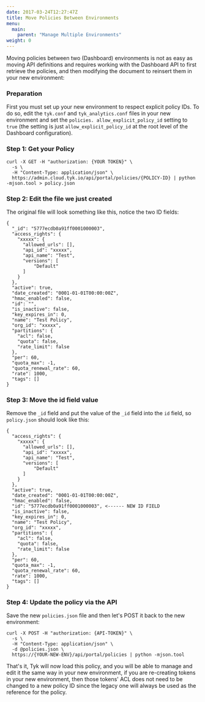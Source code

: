```yaml
---
date: 2017-03-24T12:27:47Z
title: Move Policies Between Environments
menu:
  main:
    parent: "Manage Multiple Environments"
weight: 0 
---
```


Moving policies between two (Dashboard) environments is not as easy as moving API definitions and requires working with the Dashboard API to first retrieve the policies, and then modifying the document to reinsert them in your new environment:

### Preparation

First you must set up your new environment to respect explicit policy IDs. To do so, edit the `tyk.conf` and `tyk_analytics.conf` files in your new environment and set the `policies. allow_explicit_policy_id` setting to `true` (the setting is just `allow_explicit_policy_id` at the root level of the Dashboard configuration).

### Step 1: Get your Policy

```{.copyWrapper}
curl -X GET -H "authorization: {YOUR TOKEN}" \
  -s \
  -H "Content-Type: application/json" \
  https://admin.cloud.tyk.io/api/portal/policies/{POLICY-ID} | python -mjson.tool > policy.json
```

### Step 2: Edit the file we just created

The original file will look something like this, notice the two ID fields:

```{.json}
{
  "_id": "5777ecdb0a91ff0001000003",
  "access_rights": {
    "xxxxx": {
      "allowed_urls": [],
      "api_id": "xxxxx",
      "api_name": "Test",
      "versions": [
          "Default"
      ]
    }
  },
  "active": true,
  "date_created": "0001-01-01T00:00:00Z",
  "hmac_enabled": false,
  "id": "",
  "is_inactive": false,
  "key_expires_in": 0,
  "name": "Test Policy",
  "org_id": "xxxxx",
  "partitions": {
    "acl": false,
    "quota": false,
    "rate_limit": false
  },
  "per": 60,
  "quota_max": -1,
  "quota_renewal_rate": 60,
  "rate": 1000,
  "tags": []
}
```

### Step 3: Move the id field value

Remove the `_id` field and put the value of the `_id` field into the `id` field, so `policy.json` should look like this:

```{.json}
{
  "access_rights": {
    "xxxxx": {
      "allowed_urls": [],
      "api_id": "xxxxx",
      "api_name": "Test",
      "versions": [
          "Default"
      ]
    }
  },
  "active": true,
  "date_created": "0001-01-01T00:00:00Z",
  "hmac_enabled": false,
  "id": "5777ecdb0a91ff0001000003", <------ NEW ID FIELD
  "is_inactive": false,
  "key_expires_in": 0,
  "name": "Test Policy",
  "org_id": "xxxxx",
  "partitions": {
    "acl": false,
    "quota": false,
    "rate_limit": false
  },
  "per": 60,
  "quota_max": -1,
  "quota_renewal_rate": 60,
  "rate": 1000,
  "tags": []
}
```

### Step 4: Update the policy via the API

Save the new `policies.json` file and then let's POST it back to the new environment:

```{.copyWrapper}
curl -X POST -H "authorization: {API-TOKEN}" \
  -s \
  -H "Content-Type: application/json" \
  -d @policies.json \
  https://{YOUR-NEW-ENV}/api/portal/policies | python -mjson.tool
```

That's it, Tyk will now load this policy, and you will be able to manage and edit it the same way in your new environment, if you are re-creating tokens in your new environment, then those tokens' ACL does not need to be changed to a new policy ID since the legacy one will always be used as the reference for the policy.

